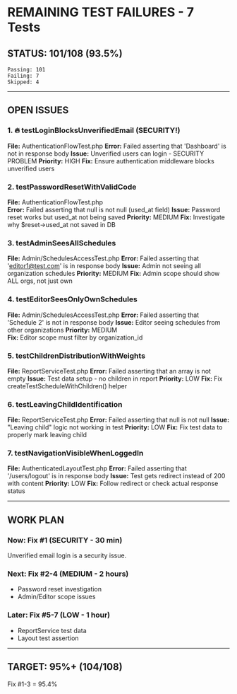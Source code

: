 # REMAINING TEST FAILURES - 7 Tests

## STATUS: 101/108 (93.5%)

```
Passing: 101
Failing: 7
Skipped: 4
```

---

## OPEN ISSUES

### 1. 🔥 testLoginBlocksUnverifiedEmail (SECURITY!)
**File:** AuthenticationFlowTest.php
**Error:** Failed asserting that 'Dashboard' is not in response body
**Issue:** Unverified users can login - SECURITY PROBLEM
**Priority:** HIGH
**Fix:** Ensure authentication middleware blocks unverified users

### 2. testPasswordResetWithValidCode
**File:** AuthenticationFlowTest.php  
**Error:** Failed asserting that null is not null (used_at field)
**Issue:** Password reset works but used_at not being saved
**Priority:** MEDIUM
**Fix:** Investigate why $reset->used_at not saved in DB

### 3. testAdminSeesAllSchedules
**File:** Admin/SchedulesAccessTest.php
**Error:** Failed asserting that 'editor1@test.com' is in response body
**Issue:** Admin not seeing all organization schedules
**Priority:** MEDIUM
**Fix:** Admin scope should show ALL orgs, not just own

### 4. testEditorSeesOnlyOwnSchedules
**File:** Admin/SchedulesAccessTest.php
**Error:** Failed asserting that 'Schedule 2' is not in response body
**Issue:** Editor seeing schedules from other organizations
**Priority:** MEDIUM  
**Fix:** Editor scope must filter by organization_id

### 5. testChildrenDistributionWithWeights
**File:** ReportServiceTest.php
**Error:** Failed asserting that an array is not empty
**Issue:** Test data setup - no children in report
**Priority:** LOW
**Fix:** Fix createTestScheduleWithChildren() helper

### 6. testLeavingChildIdentification
**File:** ReportServiceTest.php
**Error:** Failed asserting that null is not null
**Issue:** "Leaving child" logic not working in test
**Priority:** LOW
**Fix:** Fix test data to properly mark leaving child

### 7. testNavigationVisibleWhenLoggedIn
**File:** AuthenticatedLayoutTest.php
**Error:** Failed asserting that '/users/logout' is in response body
**Issue:** Test gets redirect instead of 200 with content
**Priority:** LOW
**Fix:** Follow redirect or check actual response status

---

## WORK PLAN

### Now: Fix #1 (SECURITY - 30 min)
Unverified email login is a security issue.

### Next: Fix #2-4 (MEDIUM - 2 hours)
- Password reset investigation
- Admin/Editor scope issues

### Later: Fix #5-7 (LOW - 1 hour)
- ReportService test data
- Layout test assertion

---

## TARGET: 95%+ (104/108)
Fix #1-3 = 95.4%
